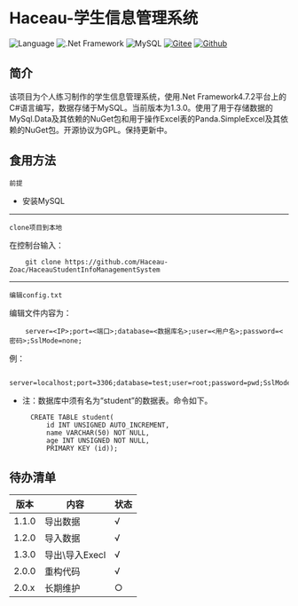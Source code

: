 Haceau-学生信息管理系统
===
![Language](https://img.shields.io/badge/Language-C%23-blue.svg?style=flat-square) ![.Net Framework](https://img.shields.io/badge/.Net&nbsp;Framework-4.7.2-blue.svg?style=flat-square) ![MySQL](https://img.shields.io/badge/MySQL-5.7-skyblue.svg?style=flat-square)
[![Gitee](https://img.shields.io/badge/Gitee-辰落火辉Haceau-red.svg?style=flat-square)](https://gitee.com/haceau/HaceauStudentInfoManagementSystem)
[![Github](https://img.shields.io/badge/Github-HaceauZoac-blue.svg?style=flat-square)](https://github.com/Haceau-Zoac/HaceauStudentInfoManagementSystem)

简介
---
该项目为个人练习制作的学生信息管理系统，使用\.Net Framework4.7.2平台上的C#语言编写，数据存储于MySQL。当前版本为1.3.0。使用了用于存储数据的MySql.Data及其依赖的NuGet包和用于操作Excel表的Panda.SimpleExcel及其依赖的NuGet包。开源协议为GPL。保持更新中。

食用方法
-------
`前提`
* 安装MySQL
___

`clone项目到本地`

在控制台输入：

		git clone https://github.com/Haceau-Zoac/HaceauStudentInfoManagementSystem
___

`编辑config.txt`

编辑文件内容为：

		server=<IP>;port=<端口>;database=<数据库名>;user=<用户名>;password=<密码>;SslMode=none;
例：

		server=localhost;port=3306;database=test;user=root;password=pwd;SslMode=none;

* 注：数据库中须有名为“student”的数据表。命令如下。

		CREATE TABLE student(
			id INT UNSIGNED AUTO_INCREMENT,
			name VARCHAR(50) NOT NULL,
			age INT UNSIGNED NOT NULL,
			PRIMARY KEY (id));

待办清单
-------
|版本|内容|状态|
|---|---|---|
|1.1.0|导出数据|√|
|1.2.0|导入数据|√|
|1.3.0|导出\导入Execl|√|
|2.0.0|重构代码|√|
|2.0.x|长期维护|○|